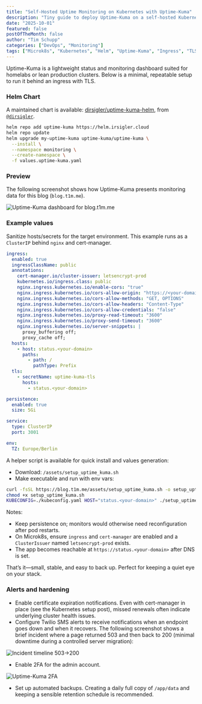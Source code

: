 ```yaml
---
title: "Self-Hosted Uptime Monitoring on Kubernetes with Uptime-Kuma"
description: "Tiny guide to deploy Uptime-Kuma on a self-hosted Kubernetes cluster using a maintained Helm chart."
date: "2025-10-01"
featured: false
postOfTheMonth: false
author: "Tim Schupp"
categories: ["DevOps", "Monitoring"]
tags: ["Microk8s", "Kubernetes", "Helm", "Uptime-Kuma", "Ingress", "TLS"]
---
```


Uptime-Kuma is a lightweight status and monitoring dashboard suited for homelabs or lean production clusters. Below is a minimal, repeatable setup to run it behind an ingress with TLS.

### Helm Chart

A maintained chart is available: [dirsigler/uptime-kuma-helm](https://github.com/dirsigler/uptime-kuma-helm), from [`@dirsigler`](https://github.com/dirsigler/uptime-kuma-helm).

```bash
helm repo add uptime-kuma https://helm.irsigler.cloud
helm repo update
helm upgrade my-uptime-kuma uptime-kuma/uptime-kuma \
  --install \
  --namespace monitoring \
  --create-namespace \
  -f values.uptime-kuma.yaml
```

### Preview

The following screenshot shows how Uptime-Kuma presents monitoring data for this blog (`blog.t1m.me`).

![Uptime-Kuma dashboard for blog.t1m.me](/static/assets/uptime-kuma-dashboard.png)

### Example values

Sanitize hosts/secrets for the target environment. This example runs as a `ClusterIP` behind `nginx` and cert-manager.

```yaml
ingress:
  enabled: true
  ingressClassName: public
  annotations:
    cert-manager.io/cluster-issuer: letsencrypt-prod
    kubernetes.io/ingress.class: public
    nginx.ingress.kubernetes.io/enable-cors: "true"
    nginx.ingress.kubernetes.io/cors-allow-origin: "https://<your-domain>"
    nginx.ingress.kubernetes.io/cors-allow-methods: "GET, OPTIONS"
    nginx.ingress.kubernetes.io/cors-allow-headers: "Content-Type"
    nginx.ingress.kubernetes.io/cors-allow-credentials: "false"
    nginx.ingress.kubernetes.io/proxy-read-timeout: "3600"
    nginx.ingress.kubernetes.io/proxy-send-timeout: "3600"
    nginx.ingress.kubernetes.io/server-snippets: |
      proxy_buffering off;
      proxy_cache off;
  hosts:
    - host: status.<your-domain>
      paths:
        - path: /
          pathType: Prefix
  tls:
    - secretName: uptime-kuma-tls
      hosts:
        - status.<your-domain>

persistence:
  enabled: true
  size: 5Gi

service:
  type: ClusterIP
  port: 3001

env:
  TZ: Europe/Berlin
```

A helper script is available for quick install and values generation:

- Download: `/assets/setup_uptime_kuma.sh`
- Make executable and run with env vars:

```bash
curl -fsSL https://blog.t1m.me/assets/setup_uptime_kuma.sh -o setup_uptime_kuma.sh
chmod +x setup_uptime_kuma.sh
KUBECONFIG=./kubeconfig.yaml HOST="status.<your-domain>" ./setup_uptime_kuma.sh
```

Notes:

- Keep persistence on; monitors would otherwise need reconfiguration after pod restarts.
- On Microk8s, ensure `ingress` and `cert-manager` are enabled and a `ClusterIssuer` named `letsencrypt-prod` exists.
- The app becomes reachable at `https://status.<your-domain>` after DNS is set.

That’s it—small, stable, and easy to back up. Perfect for keeping a quiet eye on your stack.


### Alerts and hardening

- Enable certificate expiration notifications. Even with cert-manager in place (see the Kubernetes setup post), missed renewals often indicate underlying cluster health issues.
- Configure Twilio SMS alerts to receive notifications when an endpoint goes down and when it recovers. The following screenshot shows a brief incident where a page returned 503 and then back to 200 (minimal downtime during a controlled server migration):

![Incident timeline 503→200](/static/assets/kuma-uptime-incident-503-200.png)

- Enable 2FA for the admin account.

![Uptime-Kuma 2FA](/static/assets/2fa-uptime-kuma.png)

- Set up automated backups. Creating a daily full copy of `/app/data` and keeping a sensible retention schedule is recommended.


